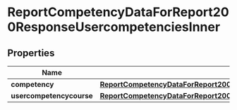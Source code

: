 

# ReportCompetencyDataForReport200ResponseUsercompetenciesInner


## Properties

| Name | Type | Description | Notes |
|------------ | ------------- | ------------- | -------------|
|**competency** | [**ReportCompetencyDataForReport200ResponseUsercompetenciesInnerCompetency**](ReportCompetencyDataForReport200ResponseUsercompetenciesInnerCompetency.md) |  |  [optional] |
|**usercompetencycourse** | [**ReportCompetencyDataForReport200ResponseUsercompetenciesInnerUsercompetencycourse**](ReportCompetencyDataForReport200ResponseUsercompetenciesInnerUsercompetencycourse.md) |  |  [optional] |



